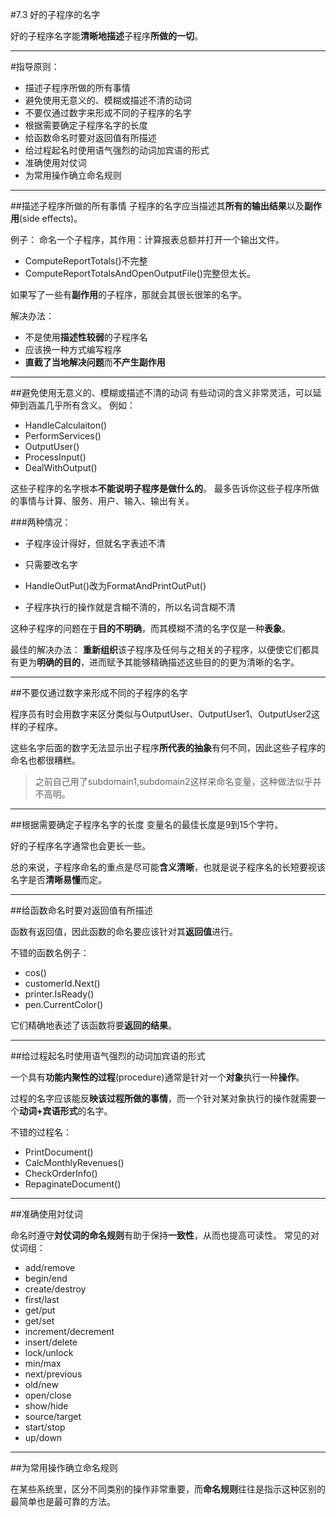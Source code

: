 #7.3 好的子程序的名字


好的子程序名字能**清晰地描述**子程序**所做的一切**。

---

#指导原则：

- 描述子程序所做的所有事情
- 避免使用无意义的、模糊或描述不清的动词
- 不要仅通过数字来形成不同的子程序的名字
- 根据需要确定子程序名字的长度
- 给函数命名时要对返回值有所描述
- 给过程起名时使用语气强烈的动词加宾语的形式
- 准确使用対仗词
- 为常用操作确立命名规则


---


##描述子程序所做的所有事情
子程序的名字应当描述其**所有的输出结果**以及**副作用**(side effects)。

例子：
命名一个子程序，其作用：计算报表总额并打开一个输出文件。

- ComputeReportTotals()不完整
- ComputeReportTotalsAndOpenOutputFile()完整但太长。



如果写了一些有**副作用**的子程序，那就会其很长很笨的名字。

解决办法：

- 不是使用**描述性较弱**的子程序名
- 应该换一种方式编写程序
 - **直截了当地解决问题**而**不产生副作用**

---

##避免使用无意义的、模糊或描述不清的动词
有些动词的含义非常灵活，可以延伸到涵盖几乎所有含义。
例如：

- HandleCalculaiton()
- PerformServices()
- OutputUser()
- ProcessInput()
- DealWithOutput()

这些子程序的名字根本**不能说明子程序是做什么的**。
最多告诉你这些子程序所做的事情与计算、服务、用户、输入、输出有关。

###两种情况：

- 子程序设计得好，但就名字表述不清
 - 只需要改名字
  - HandleOutPut()改为FormatAndPrintOutPut() 


- 子程序执行的操作就是含糊不清的，所以名词含糊不清

这种子程序的问题在于**目的不明确**，而其模糊不清的名字仅是一种**表象**。

最佳的解决办法：
**重新组织**该子程序及任何与之相关的子程序，以便使它们都具有更为**明确的目的**，进而赋予其能够精确描述这些目的的更为清晰的名字。


---

##不要仅通过数字来形成不同的子程序的名字

程序员有时会用数字来区分类似与OutputUser、OutputUser1、OutputUser2这样的子程序。

这些名字后面的数字无法显示出子程序**所代表的抽象**有何不同，因此这些子程序的命名也都很糟糕。

>之前自己用了subdomain1,subdomain2这样来命名变量，这种做法似乎并不高明。

---

##根据需要确定子程序名字的长度
变量名的最佳长度是9到15个字符。

好的子程序名字通常也会更长一些。

总的来说，子程序命名的重点是尽可能**含义清晰**，也就是说子程序名的长短要视该名字是否**清晰易懂**而定。


---

##给函数命名时要对返回值有所描述

函数有返回值，因此函数的命名要应该针对其**返回值**进行。

不错的函数名例子：

- cos()
- customerId.Next()
- printer.IsReady()
- pen.CurrentColor()

它们精确地表述了该函数将要**返回的结果**。



---

##给过程起名时使用语气强烈的动词加宾语的形式

一个具有**功能内聚性的过程**(procedure)通常是针对一个**对象**执行一种**操作**。

过程的名字应该能反**映该过程所做的事情**，而一个针对某对象执行的操作就需要一个**动词+宾语形式**的名字。

不错的过程名：

- PrintDocument()
- CalcMonthlyRevenues()
- CheckOrderInfo()
- RepaginateDocument()


---

##准确使用対仗词

命名时遵守**対仗词的命名规则**有助于保持**一致性**，从而也提高可读性。
常见的对仗词组：

- add/remove
- begin/end
- create/destroy
- first/last
- get/put
- get/set
- increment/decrement
- insert/delete
- lock/unlock
- min/max
- next/previous
- old/new
- open/close
- show/hide
- source/target
- start/stop
- up/down


---

##为常用操作确立命名规则

在某些系统里，区分不同类别的操作非常重要，而**命名规则**往往是指示这种区别的最简单也是最可靠的方法。





